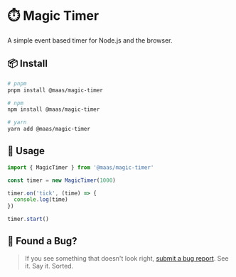 # ⏱️ Magic Timer

 A simple event based timer for Node.js and the browser.

## 📦 Install

```bash
# pnpm
pnpm install @maas/magic-timer

# npm
npm install @maas/magic-timer

# yarn
yarn add @maas/magic-timer
```

## 🚀 Usage

```ts
import { MagicTimer } from '@maas/magic-timer'

const timer = new MagicTimer(1000)

timer.on('tick', (time) => {
  console.log(time)
})

timer.start()
```

## 🐛 Found a Bug?

> If you see something that doesn't look right, [submit a bug report](https://github.com/magicasaservice/magic-timer/issues/new?assignees=&labels=bug%2Cpending+triage&template=bug_report.yml). See it. Say it. Sorted.
